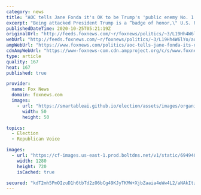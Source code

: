 ```yaml
---
category: news
title: "AOC tells Jane Fonda it's OK to be Trump's 'public enemy No. 1': 'That's a good thing'"
excerpt: "Being attacked President Trump is a “badge of honor,\" U.S. Rep. Alexandria Ocasio-Cortez told actress Jane Fonda during an online interview last week."
publishedDateTime: 2020-10-25T05:21:19Z
originalUrl: "http://feeds.foxnews.com/~r/foxnews/politics/~3/L19Hh4W6lYo/aoc-tells-jane-fonda-its-ok-to-be-trumps-public-enemy-no-1-thats-a-good-thing"
webUrl: "http://feeds.foxnews.com/~r/foxnews/politics/~3/L19Hh4W6lYo/aoc-tells-jane-fonda-its-ok-to-be-trumps-public-enemy-no-1-thats-a-good-thing"
ampWebUrl: "https://www.foxnews.com/politics/aoc-tells-jane-fonda-its-ok-to-be-trumps-public-enemy-no-1-thats-a-good-thing.amp"
cdnAmpWebUrl: "https://www-foxnews-com.cdn.ampproject.org/c/s/www.foxnews.com/politics/aoc-tells-jane-fonda-its-ok-to-be-trumps-public-enemy-no-1-thats-a-good-thing.amp"
type: article
quality: 167
heat: 167
published: true

provider:
  name: Fox News
  domain: foxnews.com
  images:
    - url: "https://smartableai.github.io/election/assets/images/organizations/foxnews.com-50x50.jpg"
      width: 50
      height: 50

topics:
  - Election
  - Republican Voice

images:
  - url: "https://cf-images.us-east-1.prod.boltdns.net/v1/static/694940094001/181cfcca-2a48-4e5d-8d4b-11a506858939/daa0e4ed-79eb-48d3-a9fe-7476913978fa/1280x720/match/image.jpg"
    width: 1280
    height: 720
    isCached: true

secured: "kdT2mh5PmOIzuD1h6tbTd2zO6bCg49KJyTKMW+XjbZaaia4eWw4L2/aNAkItzjMLHj7aEn75bJb1pzT9DePcNH0ZK8OFKpZ5/LHbcBkzDEpg3x4HVEvuj8VfPsgYW5+1FCzqr/tA99sIxY2mKHzyu61cnnPK4cJcdozGtMHKuZMMo5GSBdGDIJeXJU9AlTBOyopb4XOyyCrS+sKV41QINYiJVyIp4HZLipMHOEOn3+OqTFE9R275c4XxmIlKzQGE2sTZ46zfEumGb4dlGEaK9+ZZ6u5XWh+T1Dy6Tnvafa1xTRw9pe6uZIyt+mjd+Cy+Xu4TmhtCxJr0XFegUcbOEqihH4OYSTip7u17FY07Re0=;7aX4QF8Ne61mRrcQu8p6cQ=="
---
```


